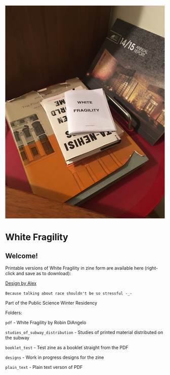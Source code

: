 ![whitefragility](white_fragility.jpg)


# White Fragility

## Welcome!

Printable versions of White Fragility in zine form are available here
(right-click and save as to download):

[Design by
Alex](https://github.com/jdiedrick/whitefragility/blob/d0cf59ca8be833b2233f24600c7a85d522df347e/designs/2016_02_08/white_fragility_layout_2015_12_20%20(1).pdf)

`Because talking about race shouldn't be so stressful -_-`

Part of the Public Science Winter Residency

Folders:

`pdf` - White Fragility by Robin DiAngelo

`studies_of_subway_distribution` - Studies of printed material distributed on the subway

`booklet_test` - Test zine as a booklet straight from the PDF

`designs` - Work in progress designs for the zine

`plain_text` - Plain text verson of PDF
